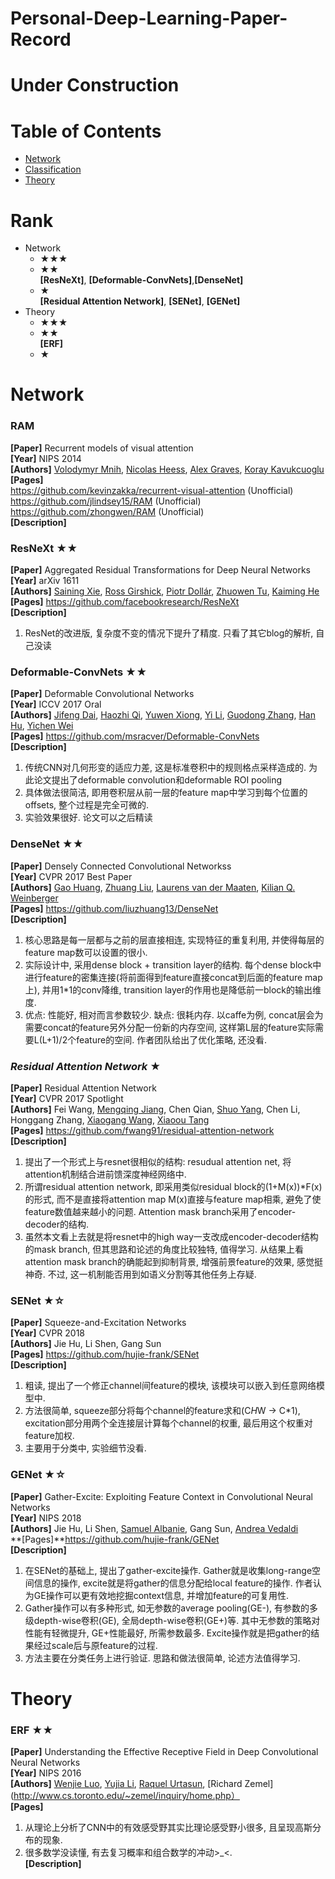 # Personal-Deep-Learning-Paper-Record
# Under Construction
# Table of Contents
- [Network](#network)
- [Classification](#classification)
- [Theory](#theory)
# Rank
- Network <Br>
  - ★★★ <Br>
  - ★★ <Br>
  **[ResNeXt]**, **[Deformable-ConvNets]**,**[DenseNet]** <Br>
  - ★ <Br>
  **[Residual Attention Network]**, **[SENet]**, **[GENet]** <Br>
- Theory <Br>
  - ★★★ <Br>
  - ★★ <Br>
    **[ERF]** <Br>
  - ★ <Br>
  
# Network
### **RAM**
**[Paper]** Recurrent models of visual attention <Br>
**[Year]** NIPS 2014 <Br>
**[Authors]** [Volodymyr Mnih](https://www.cs.toronto.edu/~vmnih/), [Nicolas Heess](http://homepages.inf.ed.ac.uk/s0677090/), [Alex Graves](https://www.cs.toronto.edu/~graves/), [Koray Kavukcuoglu](http://koray.kavukcuoglu.org/)<Br>
 **[Pages]** <Br>
  https://github.com/kevinzakka/recurrent-visual-attention (Unofficial) <Br>
  https://github.com/jlindsey15/RAM (Unofficial) <Br>
  https://github.com/zhongwen/RAM  (Unofficial) <Br>
 **[Description]**<Br>

### **ResNeXt ★★**
**[Paper]** Aggregated Residual Transformations for Deep Neural Networks <Br>
**[Year]** arXiv 1611 <Br>
**[Authors]** [Saining Xie](http://vcl.ucsd.edu/~sxie/), [Ross Girshick](http://www.rossgirshick.info/), [Piotr Dollár](https://pdollar.github.io/), [Zhuowen Tu](http://pages.ucsd.edu/~ztu/), [Kaiming He](http://kaiminghe.com/) <Br>
 **[Pages]** https://github.com/facebookresearch/ResNeXt <Br>
 **[Description]**<Br>
1) ResNet的改进版, 复杂度不变的情况下提升了精度. 只看了其它blog的解析, 自己没读 
  
### **Deformable-ConvNets ★★**
**[Paper]** Deformable Convolutional Networks <Br>
**[Year]** ICCV 2017 Oral<Br>
**[Authors]**	[Jifeng Dai](http://www.jifengdai.org/), [Haozhi Qi](http://haozhi.io/), [Yuwen Xiong](http://www.cs.toronto.edu/~yuwen/), [Yi Li](https://liyi14.github.io/), [Guodong Zhang](http://www.cs.toronto.edu/~gdzhang/), [Han Hu](https://sites.google.com/site/hanhushomepage/), [Yichen Wei](https://www.microsoft.com/en-us/research/people/yichenw/) <Br>
 **[Pages]** https://github.com/msracver/Deformable-ConvNets <Br>
 **[Description]**<Br>
1) 传统CNN对几何形变的适应力差, 这是标准卷积中的规则格点采样造成的. 为此论文提出了deformable convolution和deformable ROI pooling
2) 具体做法很简洁, 即用卷积层从前一层的feature map中学习到每个位置的offsets, 整个过程是完全可微的.
3) 实验效果很好. 论文可以之后精读

### **DenseNet ★★**
**[Paper]** Densely Connected Convolutional Networkss <Br>
**[Year]** CVPR 2017 Best Paper<Br>
**[Authors]** [Gao Huang](http://www.cs.cornell.edu/~gaohuang/), [Zhuang Liu](https://liuzhuang13.github.io/), [Laurens van der Maaten](https://lvdmaaten.github.io/), [Kilian Q. Weinberger](http://www.cs.cornell.edu/~kilian/)	<Br>
**[Pages]** https://github.com/liuzhuang13/DenseNet <Br>
**[Description]**<Br>
1) 核心思路是每一层都与之前的层直接相连, 实现特征的重复利用, 并使得每层的feature map数可以设置的很小. <Br>
2) 实际设计中, 采用dense block + transition layer的结构. 每个dense block中进行feature的密集连接(将前面得到feature直接concat到后面的feature map上), 并用1*1的conv降维, transition layer的作用也是降低前一block的输出维度. <Br>
3) 优点: 性能好, 相对而言参数较少. 缺点: 很耗内存. 以caffe为例, concat层会为需要concat的feature另外分配一份新的内存空间, 这样第L层的feature实际需要L(L+1)/2个feature的空间. 作者团队给出了优化策略, 还没看. <Br>
  
### ***Residual Attention Network* ★**
**[Paper]** Residual Attention Network <Br>
**[Year]** CVPR 2017 Spotlight <Br>
**[Authors]** Fei Wang, [Mengqing Jiang](https://github.com/Jmq14), Chen Qian, [Shuo Yang](http://shuoyang1213.me/), Chen Li, Honggang Zhang, [Xiaogang Wang](http://www.ee.cuhk.edu.hk/~xgwang/), [Xiaoou Tang](https://www.ie.cuhk.edu.hk/people/xotang.shtml) <Br>
 **[Pages]** https://github.com/fwang91/residual-attention-network <Br>
 **[Description]**<Br>
1) 提出了一个形式上与resnet很相似的结构: resudual attention net, 将attention机制结合进前馈深度神经网络中. <Br>
2) 所谓residual attention network, 即采用类似residual block的(1+M(x))*F(x)的形式, 而不是直接将attention map M(x)直接与feature map相乘, 避免了使feature数值越来越小的问题. Attention mask branch采用了encoder-decoder的结构. <Br>
3) 虽然本文看上去就是将resnet中的high way一支改成encoder-decoder结构的mask branch, 但其思路和论述的角度比较独特, 值得学习. 从结果上看attention mask branch的确能起到抑制背景, 增强前景feature的效果, 感觉挺神奇. 不过, 这一机制能否用到如语义分割等其他任务上存疑.<Br>
  
### **SENet ★☆**
**[Paper]** Squeeze-and-Excitation Networks <Br>
**[Year]** CVPR 2018 <Br>
**[Authors]**  Jie Hu, Li Shen, Gang Sun<Br>
**[Pages]** https://github.com/hujie-frank/SENet <Br>
**[Description]** <Br>
1) 粗读, 提出了一个修正channel间feature的模块, 该模块可以嵌入到任意网络模型中. <Br>
2) 方法很简单, squeeze部分将每个channel的feature求和(C*H*W -> C*1), excitation部分用两个全连接层计算每个channel的权重, 最后用这个权重对feature加权. <Br>
3) 主要用于分类中, 实验细节没看. <Br>
  
### **GENet ★☆**
**[Paper]** Gather-Excite: Exploiting Feature Context in Convolutional Neural Networks <Br>
**[Year]** NIPS 2018 <Br>
**[Authors]**  Jie Hu, Li Shen, [Samuel Albanie](http://www.robots.ox.ac.uk/~albanie/), Gang Sun, [Andrea Vedaldi](http://www.robots.ox.ac.uk/~vedaldi/)<Br>
**[Pages]**https://github.com/hujie-frank/GENet <Br>
**[Description]** <Br>
1) 在SENet的基础上, 提出了gather-excite操作. Gather就是收集long-range空间信息的操作, excite就是将gather的信息分配给local feature的操作. 作者认为GE操作可以更有效地挖掘context信息, 并增加feature的可复用性. <Br>
2) Gather操作可以有多种形式, 如无参数的average pooling(GE-), 有参数的多级depth-wise卷积(GE), 全局depth-wise卷积(GE+)等. 其中无参数的策略对性能有轻微提升, GE+性能最好, 所需参数最多. Excite操作就是把gather的结果经过scale后与原feature的过程. <Br>
3) 方法主要在分类任务上进行验证. 思路和做法很简单, 论述方法值得学习. <Br>

# Theory
### **ERF ★★**
**[Paper]** Understanding the Effective Receptive Field in Deep Convolutional Neural Networks <Br>
**[Year]** NIPS 2016 <Br>
**[Authors]**  [Wenjie Luo](http://www.cs.toronto.edu/~wenjie/), [Yujia Li](http://www.cs.toronto.edu/~yujiali/), [Raquel Urtasun](http://www.cs.toronto.edu/~urtasun/), [Richard Zemel](http://www.cs.toronto.edu/~zemel/inquiry/home.php）<Br>
**[Pages]** <Br>
1) 从理论上分析了CNN中的有效感受野其实比理论感受野小很多, 且呈现高斯分布的现象. <Br>
2) 很多数学没读懂, 有去复习概率和组合数学的冲动>_<. <Br>
**[Description]** <Br>
